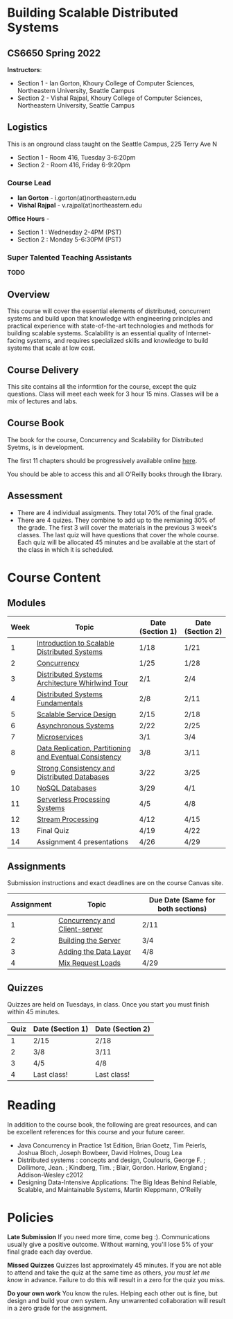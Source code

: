 # Building Scalable Distributed Systems

## CS6650 Spring 2022
**Instructors**: 
* Section 1 - Ian Gorton, Khoury College of Computer Sciences, Northeastern University, Seattle Campus
* Section 2 - Vishal Rajpal, Khoury College of Computer Sciences, Northeastern University, Seattle Campus

## Logistics
This is an onground class taught on the Seattle Campus, 225 Terry Ave N
* Section 1 - Room 416, Tuesday 3-6:20pm
* Section 2 - Room 416, Friday 6-9:20pm

### Course Lead
* **Ian Gorton** - i.gorton(at)northeastern.edu
* **Vishal Rajpal** - v.rajpal(at)northeastern.edu

**Office Hours** - 
* Section 1 : Wednesday 2-4PM (PST)
* Section 2 : Monday 5-6:30PM (PST)

### Super Talented Teaching Assistants
**TODO**

## Overview
This course will cover the essential elements of distributed, concurrent systems and build upon that
knowledge with engineering principles and practical experience with state-of-the-art technologies and
methods for building scalable systems. Scalability is an essential quality of Internet-facing systems, and
requires specialized skills and knowledge to build systems that scale at low cost. 

## Course Delivery
This site contains all the informtion for the course, except the quiz questions.
Class will meet each week for 3 hour 15 mins. Classes will be a mix of lectures and labs.

## Course Book
The book for the course, Concurrency and Scalability for Distributed Syetms, is in development. 

The first 11 chapters should be progressively available online [here](https://www.oreilly.com/library/view/concurrency-and-scalability/9781098106058/).

You should be able to access this and all O'Reilly books through the library. 

## Assessment
* There are 4 individual assigments. They total 70% of the final grade.
* There are 4 quizes.  They combine to add up to the remianing 30% of the grade. The first 3 will cover the materials in the previous 3 week's classes. The last quiz will have questions that cover the whole course. Each quiz will be allocated 45 minutes and be available at the start of the class in which it is scheduled.

# Course Content

## Modules

Week | Topic | Date (Section 1) | Date (Section 2)
---- | ----- | ---- | ----
1  | [Introduction to Scalable Distributed Systems](https://gortonator.github.io/bsds-6650/Week-1) | 1/18 | 1/21
2  | [Concurrency](http://gortonator.github.io/bsds-6650/Week-2) | 1/25 | 1/28
3  | [Distributed Systems Architecture Whirlwind Tour](http://gortonator.github.io/bsds-6650/Week-3) | 2/1 | 2/4
4  | [Distributed Systems Fundamentals](http://gortonator.github.io/bsds-6650/Week-4) | 2/8 | 2/11
5  | [Scalable Service Design](http://gortonator.github.io/bsds-6650/Week-5) | 2/15 | 2/18
6  | [Asynchronous Systems](http://gortonator.github.io/bsds-6650/Week-6) | 2/22 | 2/25
7  | [Microservices](http://gortonator.github.io/bsds-6650/Week-7) | 3/1 | 3/4
8  | [Data Replication, Partitioning and Eventual Consistency](http://gortonator.github.io/bsds-6650/Week-8) | 3/8 | 3/11
9  | [Strong Consistency and Distributed Databases](http://gortonator.github.io/bsds-6650/Week-9) | 3/22 | 3/25
10 | [NoSQL Databases](http://gortonator.github.io/bsds-6650/Week-10) | 3/29 | 4/1
11 | [Serverless Processing Systems](http://gortonator.github.io/bsds-6650/Week-11) | 4/5 | 4/8
12 | [Stream Processing](http://gortonator.github.io/bsds-6650/Week-12) | 4/12 | 4/15
13 | Final Quiz  | 4/19 | 4/22
14 | Assignment 4 presentations | 4/26 | 4/29

## Assignments
Submission instructions and exact deadlines are on the course Canvas site. 

Assignment | Topic | Due Date (Same for both sections)
---------- | ----- | --------
1 | [Concurrency and Client-server](https://gortonator.github.io/bsds-6650/assignments-2021/Assignment-1) | 2/11
2 | [Building the Server](https://gortonator.github.io/bsds-6650/assignments-2021/Assignment-2) | 3/4
3 | [Adding the Data Layer](https://gortonator.github.io/bsds-6650/assignments-2021/Assignment-3) | 4/8 
4 | [Mix Request Loads](https://gortonator.github.io/bsds-6650/assignments-2021/Assignment-4) | 4/29

## Quizzes
Quizzes are held on Tuesdays, in class. Once you start you must finish within 45 minutes. 

Quiz | Date (Section 1) | Date (Section 2)
---- | ---- | ----
1 | 2/15 | 2/18
2 | 3/8 | 3/11
3 | 4/5 | 4/8
4 | Last class! | Last class!

# Reading
In addition to the course book,  the following are great resources, and can be excellent references for this course and your future career.

* Java Concurrency in Practice 1st Edition, Brian Goetz, Tim Peierls, Joshua Bloch, Joseph Bowbeer, David Holmes, Doug Lea
* Distributed systems : concepts and design, Coulouris, George F. ; Dollimore, Jean. ; Kindberg, Tim. ; Blair, Gordon. Harlow, England ; Addison-Wesley c2012
* Designing Data-Intensive Applications: The Big Ideas Behind Reliable, Scalable, and Maintainable Systems, Martin Kleppmann, O'Reilly

# Policies

**Late Submission**
If you need more time, come beg :). Communications usually give a positive outcome.
Without warning, you'll lose 5% of your final grade each day overdue. 

**Missed Quizzes**
Quizzes last approximately 45 minutes. If you are not able to attend and take the quiz at the same time as others, _you must let me know_ in advance. Failure to do this will result in a zero for the quiz you miss. 

**Do your own work**
You know the rules. Helping each other out is fine, but design and build your own system. Any unwarrented collaboration will result in a zero grade for the assignment. 

